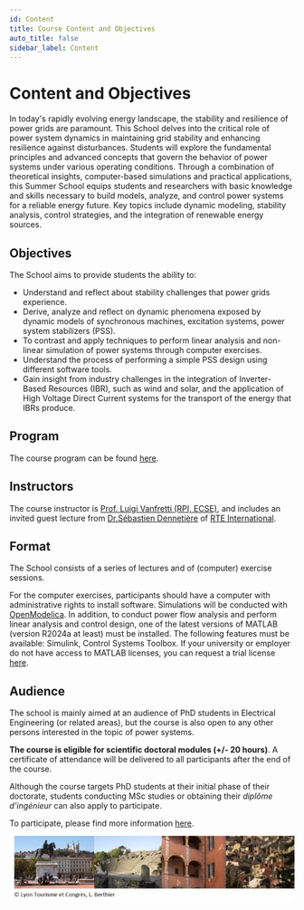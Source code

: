 ```yaml
---
id: Content
title: Course Content and Objectives
auto_title: false
sidebar_label: Content
---
```


# Content and Objectives
In today's rapidly evolving energy landscape, the stability and resilience of power grids are paramount. This School delves into the critical role of power system dynamics in maintaining grid stability and enhancing resilience against disturbances. Students will explore the fundamental principles and advanced concepts that govern the behavior of power systems under various operating conditions. Through a combination of theoretical insights, computer-based simulations and practical applications, this Summer School equips students and researchers with basic knowledge and skills necessary to build models, analyze, and control power systems for a reliable energy future. Key topics include dynamic modeling, stability analysis, control strategies, and the integration of renewable energy sources.

## Objectives
The School aims to provide students the ability to:
- Understand and reflect about stability challenges that power grids experience.
- Derive, analyze and reflect on dynamic phenomena exposed by dynamic models of synchronous machines, excitation systems, power system stabilizers (PSS).  
- To contrast and apply techniques to perform linear analysis and non-linear simulation of power systems through computer exercises.
- Understand the process of performing a simple PSS design using different software tools.
- Gain insight from industry challenges in the integration of Inverter-Based Resources (IBR), such as wind and solar, and the application of High Voltage Direct Current systems for the transport of the energy that IBRs produce.

## Program
The course program can be found [here](./03_Program.md).

## Instructors
The course instructor is [Prof. Luigi Vanfretti (RPI, ECSE)](https://faculty.rpi.edu/luigi-vanfretti), and includes an invited guest lecture from [Dr.Sébastien Dennetière](https://www.linkedin.com/in/s%C3%A9bastien-denneti%C3%A8re-3608b725/) of [RTE International](https://www.rte-international.com/).

## Format
The School consists of a series of lectures and of (computer) exercise sessions.

For the computer exercises,  participants  should have a computer with administrative rights to install software. Simulations will be conducted with [OpenModelica](https://openmodelica.org/). In addition, to conduct power flow analysis and perform linear analysis and control design, one of the latest versions of MATLAB (version R2024a at least) must be installed. The following features must be available: Simulink, Control Systems Toolbox. If your university or employer do not have access to MATLAB licenses, you can request a trial license [here](https://www.mathworks.com/campaigns/products/trials.html).

## Audience
The school is mainly aimed at an audience of PhD students in Electrical Engineering (or related areas), but the course is also open to any other persons interested in the topic of power systems.

**The course is eligible for scientific doctoral modules (+/- 20 hours)**. A certificate of attendance will be delivered to all participants after the end of the course.

Although the course targets PhD students at their initial phase of their doctorate, students conducting MSc studies or obtaining their *diplôme d'ingénieur* can also apply to participate.

To participate, please find more information [here](./05_Registration.md).

<img src="./assets/footer.jpg" width=600>
